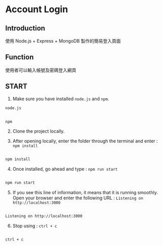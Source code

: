 # Account Login

## Introduction

使用 Node.js + Express + MongoDB 製作的簡易登入頁面

## Function

使用者可以輸入帳號及密碼登入網頁

## START

1. Make sure you have installed `node.js` and `npm`.

```bash 
node.js
```

```bash

npm

```

2. Clone the project locally.

3. After opening locally, enter the folder through the terminal and enter : `npm install`

  ```bash

  npm install

  ```

4. Once installed, go ahead and type : `npm run start`

```bash

npm run start

```

5. If you see this line of information, it means that it is running smoothly.  
Open your browser and enter the following URL : `Listening on http://localhost:3000`

```bash

Listening on http://localhost:3000

```

6. Stop using : `ctrl + c`

```bash

ctrl + c

```

